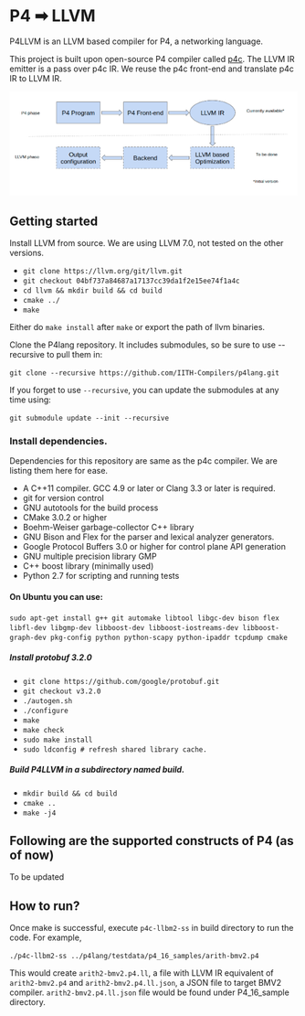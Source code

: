 # P4 ➡ LLVM
P4LLVM is an LLVM based compiler for P4, a networking language.

This project is built upon open-source P4 compiler called [p4c](https://github.com/p4lang/p4c).
The LLVM IR emitter is a pass over p4c IR. We reuse the p4c front-end and translate p4c IR to LLVM IR.

![Image](images/blockdiagram.png)
## Getting started
Install LLVM from source. We are using LLVM 7.0, not tested on the other versions.

* `git clone https://llvm.org/git/llvm.git`
* `git checkout 04bf737a84687a17137cc39da1f2e15ee74f1a4c` 
* `cd llvm && mkdir build && cd build`
* `cmake ../`
* `make `

Either do `make install` after `make` or export the path of llvm binaries.

Clone the P4lang repository. It includes submodules, so be sure to use --recursive to pull them in:

`git clone --recursive https://github.com/IITH-Compilers/p4lang.git`

If you forget to use `--recursive`, you can update the submodules at any time using:

`git submodule update --init --recursive`

### Install dependencies.

Dependencies for this repository are same as the p4c compiler. We are listing them here for ease.

* A C++11 compiler. GCC 4.9 or later or Clang 3.3 or later is required.
* git for version control
* GNU autotools for the build process
* CMake 3.0.2 or higher
* Boehm-Weiser garbage-collector C++ library
* GNU Bison and Flex for the parser and lexical analyzer generators.
* Google Protocol Buffers 3.0 or higher for control plane API generation
* GNU multiple precision library GMP
* C++ boost library (minimally used)
* Python 2.7 for scripting and running tests


#### On Ubuntu you can use:

`sudo apt-get install g++ git automake libtool libgc-dev bison flex libfl-dev libgmp-dev libboost-dev libboost-iostreams-dev libboost-graph-dev pkg-config python python-scapy python-ipaddr tcpdump cmake`

##### Install protobuf 3.2.0

* `git clone https://github.com/google/protobuf.git`
* `git checkout v3.2.0`
* `./autogen.sh`
* `./configure`
* `make`
* `make check`
* `sudo make install`
* `sudo ldconfig # refresh shared library cache.`

##### Build P4LLVM in a subdirectory named build.

* `mkdir build && cd build`
* `cmake ..`
* `make -j4`




## Following are the supported constructs of P4 (as of now)
To be updated
## How to run?
Once make is successful, execute `p4c-llbm2-ss` in build directory to run the code. For example,

`./p4c-llbm2-ss ../p4lang/testdata/p4_16_samples/arith-bmv2.p4`

This would create `arith2-bmv2.p4.ll`, a file with LLVM IR equivalent of `arith2-bmv2.p4` and `arith2-bmv2.p4.ll.json`, a JSON file to target BMV2 compiler. `arith2-bmv2.p4.ll.json` file would be found under P4_16_sample directory.
